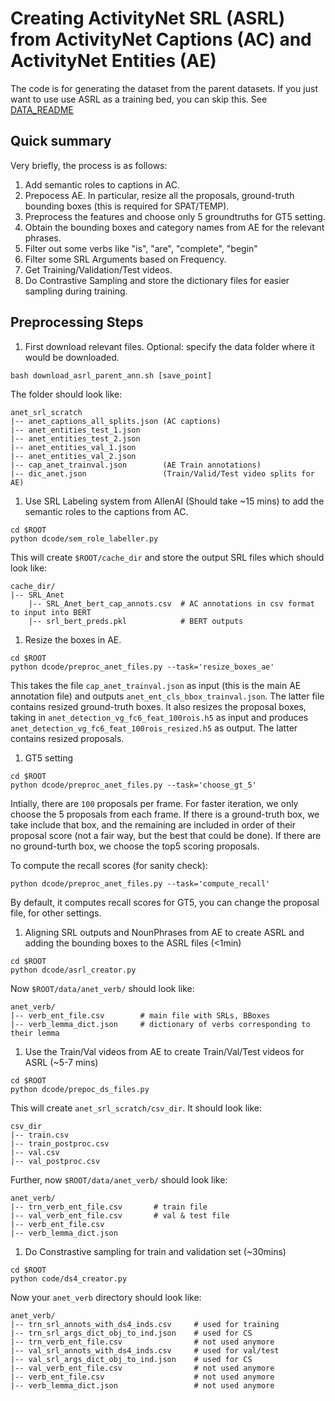 # Creating ActivityNet SRL (ASRL) from ActivityNet Captions (AC) and ActivityNet Entities (AE)

The code is for generating the dataset from the parent datasets.
If you just want to use use ASRL as a training bed, you can skip this. See [DATA_README](../data/README.md)

## Quick summary

Very briefly, the process is as follows:
1. Add semantic roles to captions in AC.
1. Prepocess AE. In particular, resize all the proposals, ground-truth bounding boxes (this is
required for SPAT/TEMP).
1. Preprocess the features and choose only 5 groundtruths for GT5 setting.
1. Obtain the bounding boxes and category names from AE for the relevant phrases.
1. Filter out some verbs like "is", "are", "complete", "begin"
1. Filter some SRL Arguments based on Frequency.
1. Get Training/Validation/Test videos.
1. Do Contrastive Sampling and store the dictionary files for easier sampling during training.

## Preprocessing Steps

1. First download relevant files.
Optional: specify the data folder where it would be downloaded.
```
bash download_asrl_parent_ann.sh [save_point]
```
The folder should look like:
```
anet_srl_scratch
|-- anet_captions_all_splits.json (AC captions)
|-- anet_entities_test_1.json
|-- anet_entities_test_2.json
|-- anet_entities_val_1.json
|-- anet_entities_val_2.json
|-- cap_anet_trainval.json        (AE Train annotations)
|-- dic_anet.json                 (Train/Valid/Test video splits for AE)
```

1. Use SRL Labeling system from AllenAI (Should take ~15 mins) to
add the semantic roles to the captions from AC.

```
cd $ROOT
python dcode/sem_role_labeller.py
```

This will create `$ROOT/cache_dir` and store the output SRL files which should look like:
```
cache_dir/
|-- SRL_Anet
    |-- SRL_Anet_bert_cap_annots.csv  # AC annotations in csv format to input into BERT
    |-- srl_bert_preds.pkl            # BERT outputs
```

1. Resize the boxes in AE.
```
cd $ROOT
python dcode/preproc_anet_files.py --task='resize_boxes_ae'
```
This takes the file `cap_anet_trainval.json` as input (this is the main AE annotation file) and outputs `anet_ent_cls_bbox_trainval.json`. The latter file contains resized ground-truth boxes.
It also resizes the proposal boxes, taking in `anet_detection_vg_fc6_feat_100rois.h5` as input and produces `anet_detection_vg_fc6_feat_100rois_resized.h5` as output. The latter contains resized proposals.

1. GT5 setting
```
cd $ROOT
python dcode/preproc_anet_files.py --task='choose_gt_5'
```
Intially, there are `100` proposals per frame.
For faster iteration, we only choose the 5 proposals from each frame.
If there is a ground-truth box, we take include that box, and the remaining are included in order of their proposal score (not a fair way, but the best that could be done).
If there are no ground-turth box, we choose the top5 scoring proposals.

To compute the recall scores (for sanity check):
```
python dcode/preproc_anet_files.py --task='compute_recall'
```
By default, it computes recall scores for GT5, you can change the proposal file, for other settings.

1. Aligning SRL outputs and NounPhrases from AE to create ASRL and adding the bounding boxes to the ASRL files (<1min)
```
cd $ROOT
python dcode/asrl_creator.py
```
Now `$ROOT/data/anet_verb/` should look like:
```
anet_verb/
|-- verb_ent_file.csv        # main file with SRLs, BBoxes
|-- verb_lemma_dict.json     # dictionary of verbs corresponding to their lemma
```

1. Use the Train/Val videos from AE to create Train/Val/Test videos for ASRL (~5-7 mins)
```
cd $ROOT
python dcode/prepoc_ds_files.py
```
This will create `anet_srl_scratch/csv_dir`. It should look like:
```
csv_dir
|-- train.csv
|-- train_postproc.csv
|-- val.csv
|-- val_postproc.csv
```

Further, now `$ROOT/data/anet_verb/` should look like:
```
anet_verb/
|-- trn_verb_ent_file.csv       # train file
|-- val_verb_ent_file.csv       # val & test file
|-- verb_ent_file.csv
|-- verb_lemma_dict.json
```

1. Do Constrastive sampling for train and validation set (~30mins)
```
cd $ROOT
python code/ds4_creator.py
```

Now your `anet_verb` directory should look like:
```
anet_verb/
|-- trn_srl_annots_with_ds4_inds.csv     # used for training
|-- trn_srl_args_dict_obj_to_ind.json    # used for CS
|-- trn_verb_ent_file.csv                # not used anymore
|-- val_srl_annots_with_ds4_inds.csv     # used for val/test
|-- val_srl_args_dict_obj_to_ind.json    # used for CS
|-- val_verb_ent_file.csv                # not used anymore
|-- verb_ent_file.csv                    # not used anymore
|-- verb_lemma_dict.json                 # not used anymore
```
